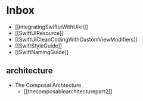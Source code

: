# Inbox

- [[integratingSwiftuiWithUikit]]
- [[SwiftUIResource]]
- [[SwiftUICleanCodingWithCustomViewModifiers]]
- [[SwiftStyleGuide]]
- [[SwiftNamingGuide]]


## architecture
- The Composal Archtecture
	- [[thecomposablearchitecturepart2]]
